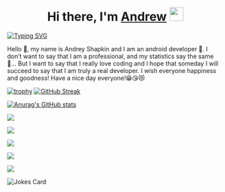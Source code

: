 
<h1 align="center">Hi there, I'm <a href="https://github.com/Dokker24/" target="_blank">Andrew</a> 
<img src="https://github.com/blackcater/blackcater/raw/main/images/Hi.gif" height="32"/></h1>

 [![Typing SVG](https://readme-typing-svg.herokuapp.com?color=%2336BCF7&lines=Android+Developer+😺)](https://git.io/typing-svg)

 Hello 👏, my name is Andrey Shapkin and I am an android developer 📱. I don’t want to say that I am a professional, and my statistics say the same 🥺... But I want to say that I really love coding and I hope that someday I will succeed to say that I am truly a real developer. I wish everyone happiness and goodness! Have a nice day everyone!😁😘😻

[![trophy](https://github-profile-trophy.vercel.app/?username=Dokker24)](https://github.com/Dokker24/github-profile-trophy)
[![GitHub Streak](https://github-readme-streak-stats.herokuapp.com/?user=Dokker24)](https://git.io/streak-stats)

[![Anurag's GitHub stats](https://github-readme-stats.vercel.app/api?username=Dokker24)](https://github.com/Dokker24/github-readme-stats)

![](https://github-profile-summary-cards.vercel.app/api/cards/profile-details?username=Dokker24&theme=solarized_dark)

![](https://github-profile-summary-cards.vercel.app/api/cards/most-commit-language?username=Dokker24&theme=solarized_dark)

![](https://github-profile-summary-cards.vercel.app/api/cards/repos-per-language?username=Dokker24&theme=solarized_dark)

![](https://github-profile-summary-cards.vercel.app/api/cards/stats?username=Dokker24&theme=solarized_dark)

![](https://github-profile-summary-cards.vercel.app/api/cards/productive-time?username=Dokker24&theme=solarized_dark)

![Jokes Card](https://readme-jokes.vercel.app/api)
